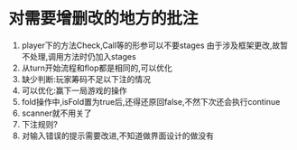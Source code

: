 # 对需要增删改的地方的批注
1. player下的方法Check,Call等的形参可以不要stages
    由于涉及框架更改,故暂不处理,调用方法时仍加入stages
2. 从turn开始流程和flop都是相同的,可以优化
3. 缺少判断:玩家筹码不足以下注的情况
4. 可以优化:赢下一局游戏的操作
5. fold操作中,isFold置为true后,还得还原回false,不然下次还会执行continue
6. scanner就不用关了
7. 下注规则?
8. 对输入错误的提示需要改进,不知道做界面设计的做没有
